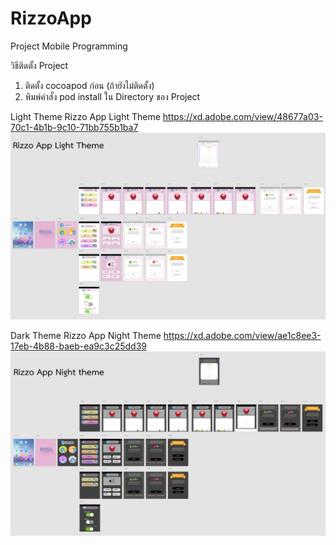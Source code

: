 # RizzoApp
Project Mobile Programming


วิธีติดตั้ง Project
   1) ติดตั้ง cocoapod ก่อน (ถ้ายังไม่ติดตั้ง)
   2) พิมพ์คำสั่ง pod install ใน Directory ของ Project
   

Light Theme
Rizzo App Light Theme https://xd.adobe.com/view/48677a03-70c1-4b1b-9c10-71bb755b1ba7
![alt image](https://github.com/Punyugi2012/RizzoApp/blob/dev_version1/RizzoApp/LightThemeReadme.png)


Dark Theme
Rizzo App Night Theme https://xd.adobe.com/view/ae1c8ee3-17eb-4b88-baeb-ea9c3c25dd39
![alt image](https://github.com/Punyugi2012/RizzoApp/blob/dev_version1/RizzoApp/DarkThemeReadme.png)
